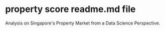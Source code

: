 # property score readme.md file
Analysis on Singapore's Property Market from a Data Science Perspective.